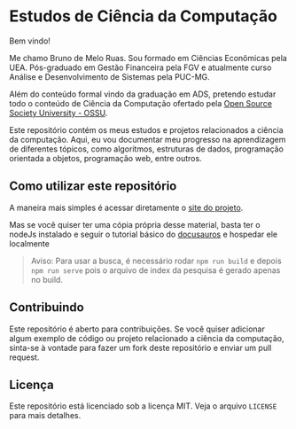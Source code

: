 # Estudos de Ciência da Computação

Bem vindo!

Me chamo Bruno de Melo Ruas. Sou formado em Ciências Econômicas pela UEA. Pós-graduado em Gestão Financeira pela FGV e atualmente curso Análise e Desenvolvimento de Sistemas pela PUC-MG.

Além do conteúdo formal vindo da graduação em ADS, pretendo estudar todo o conteúdo de Ciência da Computação ofertado pela [Open Source Society University - OSSU](https://github.com/ossu/computer-science).

Este repositório contém os meus estudos e projetos relacionados a ciência da computação. Aqui, eu vou documentar meu progresso na aprendizagem de diferentes tópicos, como algoritmos, estruturas de dados, programação orientada a objetos, programação web, entre outros.

## Como utilizar este repositório

A maneira mais simples é acessar diretamente o [site do projeto](https://brunoruas2.github.io/CC_site/).

Mas se você quiser ter uma cópia própria desse material, basta ter o nodeJs instalado e seguir o tutorial básico do [docusauros](https://docusaurus.io/docs/installation) e hospedar ele localmente 

> Aviso: Para usar a busca, é necessário rodar `npm run build` e depois `npm run serve` pois o arquivo de index da pesquisa é gerado apenas no build.


## Contribuindo

Este repositório é aberto para contribuições. Se você quiser adicionar algum exemplo de código ou projeto relacionado a ciência da computação, sinta-se à vontade para fazer um fork deste repositório e enviar um pull request.

## Licença

Este repositório está licenciado sob a licença MIT. Veja o arquivo `LICENSE` para mais detalhes.
